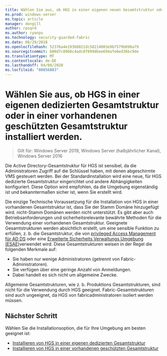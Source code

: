 ```yaml
---
title: Wählen Sie aus, ob HGS in einer eigenen neuen Gesamtstruktur oder in einer vorhandenen geschützten Gesamtstruktur installiert werden sollen.
ms.prod: windows-server
ms.topic: article
manager: dongill
author: rpsqrd
ms.author: ryanpu
ms.technology: security-guarded-fabric
ms.date: 08/29/2018
ms.openlocfilehash: 52376a4e193b8021dc58214003e9b7579b096a79
ms.sourcegitcommit: b00d7c8968c4adc8f699dbee694afe6ed36bc9de
ms.translationtype: MT
ms.contentlocale: de-DE
ms.lasthandoff: 04/08/2020
ms.locfileid: "80856883"
---
```

# <a name="choose-whether-to-install-hgs-in-its-own-dedicated-forest-or-in-an-existing-bastion-forest"></a>Wählen Sie aus, ob HGS in einer eigenen dedizierten Gesamtstruktur oder in einer vorhandenen geschützten Gesamtstruktur installiert werden.

>Gilt für: Windows Server 2019, Windows Server (halbjährlicher Kanal), Windows Server 2016


Die Active Directory-Gesamtstruktur für HGS ist sensibel, da die Administratoren Zugriff auf die Schlüssel haben, mit denen abgeschirmte VMS gesteuert werden. Bei der Standardinstallation wird eine neue, für HGS dedizierte Gesamtstruktur eingerichtet und andere Abhängigkeiten konfiguriert. Diese Option wird empfohlen, da die Umgebung eigenständig ist und bekanntermaßen sicher ist, wenn Sie erstellt wird. 

Die einzige Technische Voraussetzung für die Installation von HGS in einer vorhandenen Gesamtstruktur ist, dass Sie der Stamm Domäne hinzugefügt wird. nicht-Stamm Domänen werden nicht unterstützt. Es gibt aber auch Betriebsanforderungen und sicherheitsrelevante bewährte Methoden für die Verwendung einer vorhandenen Gesamtstruktur. Geeignete Gesamtstrukturen werden absichtlich erstellt, um eine sensible Funktion zu erfüllen, z. b. die Gesamtstruktur, die von [privileged Access Management für AD DS](https://docs.microsoft.com/microsoft-identity-manager/pam/privileged-identity-management-for-active-directory-domain-services) oder eine [Erweiterte Sicherheits Verwaltungs Umgebung (ESAE)](https://technet.microsoft.com/windows-server-docs/security/securing-privileged-access/securing-privileged-access-reference-material#ESAE_BM)verwendet wird. Diese Gesamtstrukturen weisen in der Regel die folgenden Merkmale auf:

- Sie haben nur wenige Administratoren (getrennt von Fabric-Administratoren).
- Sie verfügen über eine geringe Anzahl von Anmeldungen.
- Dabei handelt es sich nicht um allgemeine Zwecke. 

Allgemeine Gesamtstrukturen, wie z. b. Produktions Gesamtstrukturen, sind nicht für die Verwendung durch HGS geeignet. Fabric-Gesamtstrukturen sind auch ungeeignet, da HGS von fabricadministratoren isoliert werden müssen.

## <a name="next-step"></a>Nächster Schritt

Wählen Sie die Installationsoption, die für Ihre Umgebung am besten geeignet ist:

- [Installieren von HGS in einer eigenen dedizierten Gesamtstruktur](guarded-fabric-install-hgs-default.md)
- [Installieren von HGS in einer vorhandenen geschützten Gesamtstruktur](guarded-fabric-install-hgs-in-a-bastion-forest.md)


